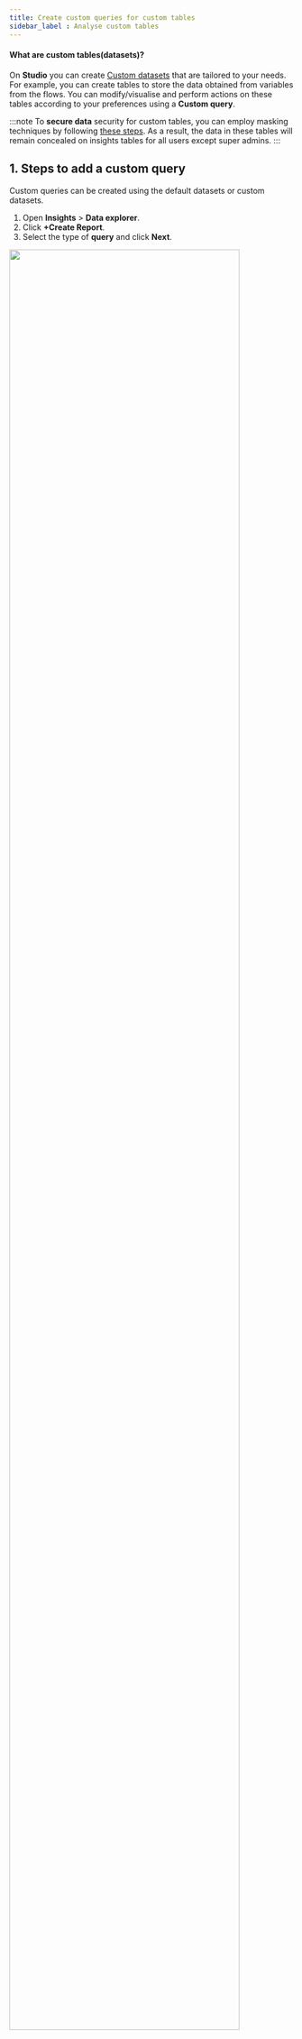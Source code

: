 ```yaml
---
title: Create custom queries for custom tables
sidebar_label : Analyse custom tables 
---
```


#### What are custom tables(datasets)?

On **Studio** you can create [Custom datasets](https://docs.yellow.ai/docs/platform_concepts/studio/database) that are tailored to your needs. For example, you can create tables to store the data obtained from variables from the flows. 
You can modify/visualise and perform actions on these tables according to your preferences using a **Custom query**.

:::note
To **secure data** security for custom tables, you can employ masking techniques by following [these steps](https://docs.yellow.ai/docs/platform_concepts/studio/database#mask-database-columns). As a result, the data in these tables will remain concealed on insights tables for all users except super admins.
:::

## 1. Steps to add a custom query 

Custom queries can be created using the default datasets or custom datasets.
1. Open **Insights** > **Data explorer**. 
2. Click **+Create Report**. 
3. Select the type of **query** and click **Next**. 

<img src="https://i.imgur.com/pHHRhJx.png" width="90%"/>

### Choose query to create a table

You have the option to choose a custom query that includes either bot data or data retrieved from custom tables in flows. By using any of this data, you can obtain the desired insights and analytics from your existing datasets.

To create reports on selected tables, there are two types of queries available:

1. **Custom query**: This query allows you to choose a default or custom table, and provides options to filter, summarize and visualise the data using the provided buttons. With this query, you can perform actions on tables through a simple interface, without the need for any database queries.
    - Filters and logic within Filters can be used to construct queries. You can filter data by specific column values or combinations of column values.
    ![](https://i.imgur.com/Rj2r4Of.png)   

2. **Native query**: If you require more advanced analysis beyond what is available with the buttons and options provided by Insights, or if you prefer to write SQL queries instead, you can choose the native query option. With this option, you can write your own SQL query to perform more complex analysis on your default datasets.
    ![](https://i.imgur.com/gM5kxps.png)
    
    **Sample native query**:

```js
SELECT category, 
COUNT(*) AS total_sales, 
AVG(sale_amount) AS average_sale_amount, 
MAX(sale_amount) AS highest_sale_amount, 
MIN(sale_amount) AS lowest_sale_amount 
FROM sales_data
GROUP BY category
ORDER BY total_sales DESC; --This query groups the sales data by category and calculates the total number of sales, the average sale amount, and the highest and lowest sale amounts for each category. The results are then sorted in descending order by the total number of sales.
```

:::note
It is not possible to join or combine two different tables while writing a single query.
:::

----

## 2. Add filters on generated tables 

When using the filters option, you can apply filters to any of the available column names. These column names are automatically displayed and available for selection when you click on the filters option.

1. Click **Filters**. 
2. Select the filters you want to apply. 
    - You can search for the column name. 
    - For each filter, you can add a conditon and the value. 
3. Click **Apply filter**.
    ![](https://i.imgur.com/emPZU07.png)

### Download filtered data as a CSV file

You can filter data by a single column value or a combination of column values. To download the data generated at any step, simply click on **Actions > Export as CSV** and it will be saved as a CSV file on your local system.

![](https://i.imgur.com/4wmoCjT.png)

### Save filtered data as reports 

Once you have applied filters, a button labeled **Save query** will appear. Click this button to save the filtered data as a report, which can be accessed under the **Saved reports** section whenever you open the data explorer. This way, you can retrieve the report without having to repeat the filtering steps again.             

> Learn more about actions available on [Saved reports](https://docs.yellow.ai/docs/platform_concepts/growth/dataexplorer/savedreportsactions).

![](https://hackmd.io/_uploads/r1crm1qS2.png)


> You can also summarize and visualise this data, steps are explained in further sections. 

